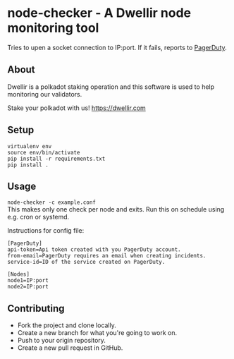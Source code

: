 # node-checker - A Dwellir node monitoring tool

Tries to upen a socket connection to IP:port. If it fails, reports to [PagerDuty](https://www.pagerduty.com/).

## About 

Dwellir is a polkadot staking operation and this software is used to help monitoring our validators.

Stake your polkadot with us! https://dwellir.com

## Setup
```
virtualenv env
source env/bin/activate
pip install -r requirements.txt
pip install .
```

## Usage
`node-checker -c example.conf`  
This makes only one check per node and exits. Run this on schedule using e.g. cron or systemd.

Instructions for config file:
```
[PagerDuty]
api-token=Api token created with you PagerDuty account.
from-email=PagerDuty requires an email when creating incidents.
service-id=ID of the service created on PagerDuty.

[Nodes]
node1=IP:port
node2=IP:port
```

## Contributing

- Fork the project and clone locally.
- Create a new branch for what you're going to work on.
- Push to your origin repository.
- Create a new pull request in GitHub.
